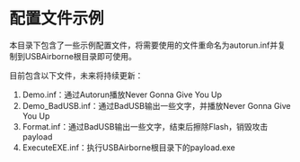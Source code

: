 # 配置文件示例

本目录下包含了一些示例配置文件，将需要使用的文件重命名为autorun.inf并复制到USBAirborne根目录即可使用。

目前包含以下文件，未来将持续更新：

1. Demo.inf：通过Autorun播放Never Gonna Give You Up
2. Demo_BadUSB.inf：通过BadUSB输出一些文字，并播放Never Gonna Give You Up
3. Format.inf：通过BadUSB输出一些文字，结束后擦除Flash，销毁攻击payload
4. ExecuteEXE.inf：执行USBAirborne根目录下的payload.exe

